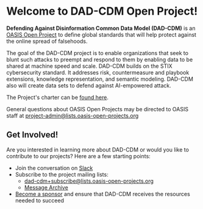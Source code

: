 # Welcome to DAD-CDM Open Project!

**Defending Against Disinformation Common Data Model (DAD-CDM)** is an [OASIS Open Project](https://www.oasis-open.org/open-projects/) to define global standards that will help protect against the online spread of falsehoods. 

The goal of the DAD-CDM project is to enable organizations that seek to blunt such attacks to preempt and respond to them by enabling data to be shared at machine speed and scale. DAD-CDM builds on the STIX cybersecurity standard. It addresses risk, countermeasure and playbook extensions, knowledge representation, and semantic modeling. DAD-CDM also will create data sets to defend against AI-empowered attack.

The Project's charter can be [found here](https://github.com/DAD-CDM/dad-cdm-admin/blob/main/CHARTER.md).


General questions about OASIS Open Projects may be directed to OASIS staff at project-admin@lists.oasis-open-projects.org

## Get Involved!
Are you interested in learning more about DAD-CDM or would you like to contribute to our projects? Here are a few starting points:

* Join the conversation on [Slack](https://join.slack.com/t/dad-cdm/shared_invite/zt-22nj1rwpy-Hf30BDIOJBIGwn3nAMiK6A)
* Subscribe to the project mailing lists: 
	* dad-cdm+subscribe@lists.oasis-open-projects.org
  * [Message Archive](https://lists.oasis-open-projects.org/g/dad-cdm/topics)
* [Become a sponsor](https://www.oasis-open.org/join-an-open-project/) and ensure that DAD-CDM receives the resources needed to succeed
